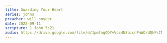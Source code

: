 ```yaml
---
title: Guarding Your Heart
series: johns
preacher: will-snyder
date: 2022-09-11
scripture: 1 John 5:21
audio: https://drive.google.com/file/d/1pmfngQDYvVpc4N8picnPnWQrdQkFsIMJ/view
---
```

